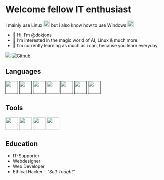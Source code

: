 <h1>Welcome fellow IT enthusiast</h1>
<p>I mainly use Linux <img height="20" src="https://www.freepnglogos.com/uploads/linux-png/file-icons-flat-linux-svg-wikimedia-commons-6.png"> but i also know how to use Windows <img height="20" src="https://www.freeiconspng.com/thumbs/windows-icon-png/cute-ball-windows-icon-png-16.png"></p>


- 👋 Hi, I’m @dokjons
- 👀 I’m interested in the magic world of AI, Linux & much more.
- 🌱 I’m currently learning as much as i can, because you learn everyday.
<!-- Profile View Count and GitStats -->
![](https://komarev.com/ghpvc/?username=dokjons&style=flat)
[![Github](https://img.shields.io/badge/-dokjons-black?style=flat&labelColor=black&logo=github&logoColor=white)](https://gitstats.me/dokjons)

<h2>Languages</h2>
<code><a href=""><img height="40" src="https://upload.wikimedia.org/wikipedia/en/thumb/3/30/Java_programming_language_logo.svg/1200px-Java_programming_language_logo.svg.png"></a></code>
<code><a href=""><img height="40" src="https://upload.wikimedia.org/wikipedia/commons/thumb/c/c3/Python-logo-notext.svg/1200px-Python-logo-notext.svg.png"></a></code>
<code><a href=""><img height="40" src="https://upload.wikimedia.org/wikipedia/commons/thumb/0/0d/C_Sharp_wordmark.svg/512px-C_Sharp_wordmark.svg.png?20190414011151"></a></code>
<code><a href=""><img height="40" src="https://cdn.worldvectorlogo.com/logos/html-1.svg"></a></code>
<code><a href=""><img height="40" src="https://logospng.org/download/css-3/logo-css-3-2048.png"></a></code>
<code><a href=""><img height="40" src="https://sass-lang.com/assets/img/styleguide/seal-color-aef0354c.png"></a></code>
<code><a href=""><img height="40" src="https://upload.wikimedia.org/wikipedia/commons/6/6a/JavaScript-logo.png"></a></code>
<!--- <code><a href=""><img height="40" src=""></a></code> --->

<h2>Tools</h2>
<code><a href="https://www.jetbrains.com/pycharm/"><img height="40" src="https://upload.wikimedia.org/wikipedia/commons/thumb/1/1d/PyCharm_Icon.svg/1200px-PyCharm_Icon.svg.png"></a></code>
<code><a href="https://www.jetbrains.com/idea/"><img height="40" src="https://resources.jetbrains.com/storage/products/intellij-idea/img/meta/intellij-idea_logo_300x300.png"></a></code>
<code><a href="https://code.visualstudio.com/"><img height="40" src="https://upload.wikimedia.org/wikipedia/commons/thumb/9/9a/Visual_Studio_Code_1.35_icon.svg/2048px-Visual_Studio_Code_1.35_icon.svg.png"></a></code>
<code><a href="https://developer.android.com/studio"><img height="40" src="https://upload.wikimedia.org/wikipedia/commons/thumb/9/95/Android_Studio_Icon_3.6.svg/1900px-Android_Studio_Icon_3.6.svg.png"></a></code>

<h2>Education</h2>
<ul>
  <li>IT-Supporter</li>
  <li>Webdesigner</li>
  <li>Web Developer</li>
  <li>Ethical Hacker - <i>"Self Taught"</i></li>
</ul>

<!---
dokjons/dokjons is a ✨ special ✨ repository because its `README.md` (this file) appears on your GitHub profile.
You can click the Preview link to take a look at your changes.
--->

